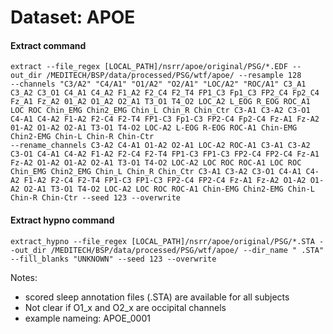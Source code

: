 # Dataset: APOE

#### Extract command
```
extract --file_regex [LOCAL_PATH]/nsrr/apoe/original/PSG/*.EDF --out_dir /MEDITECH/BSP/data/processed/PSG/wtf/apoe/ --resample 128 
--channels "C3/A2" "C4/A1" "O1/A2" "O2/A1" "LOC/A2" "ROC/A1" C3_A1 C3_A2 C3_O1 C4_A1 C4_A2 F1_A2 F2_C4 F2_T4 FP1_C3 Fp1_C3 FP2_C4 Fp2_C4 Fz_A1 Fz_A2 01_A2 O1_A2 O2_A1 T3_O1 T4_O2 LOC_A2 L_EOG R_EOG ROC_A1 LOC ROC Chin_EMG Chin2_EMG Chin_L Chin_R Chin_Ctr C3-A1 C3-A2 C3-O1 C4-A1 C4-A2 F1-A2 F2-C4 F2-T4 FP1-C3 Fp1-C3 FP2-C4 Fp2-C4 Fz-A1 Fz-A2 01-A2 O1-A2 O2-A1 T3-O1 T4-O2 LOC-A2 L-EOG R-EOG ROC-A1 Chin-EMG Chin2-EMG Chin-L Chin-R Chin-Ctr
--rename_channels C3-A2 C4-A1 O1-A2 O2-A1 LOC-A2 ROC-A1 C3-A1 C3-A2 C3-O1 C4-A1 C4-A2 F1-A2 F2-C4 F2-T4 FP1-C3 FP1-C3 FP2-C4 FP2-C4 Fz-A1 Fz-A2 O1-A2 O1-A2 O2-A1 T3-O1 T4-O2 LOC-A2 LOC ROC ROC-A1 LOC ROC Chin_EMG Chin2_EMG Chin_L Chin_R Chin_Ctr C3-A1 C3-A2 C3-O1 C4-A1 C4-A2 F1-A2 F2-C4 F2-T4 FP1-C3 FP1-C3 FP2-C4 FP2-C4 Fz-A1 Fz-A2 O1-A2 O1-A2 O2-A1 T3-O1 T4-O2 LOC-A2 LOC ROC ROC-A1 Chin-EMG Chin2-EMG Chin-L Chin-R Chin-Ctr --seed 123 --overwrite
```

#### Extract hypno command
```
extract_hypno --file_regex [LOCAL_PATH]/nsrr/apoe/original/PSG/*.STA --out_dir /MEDITECH/BSP/data/processed/PSG/wtf/apoe/ --dir_name " .STA" --fill_blanks "UNKNOWN" --seed 123 --overwrite
```

Notes: 
- scored sleep annotation files (.STA) are available for all subjects
- Not clear if O1_x and O2_x are occipital channels
- example nameing: APOE_0001